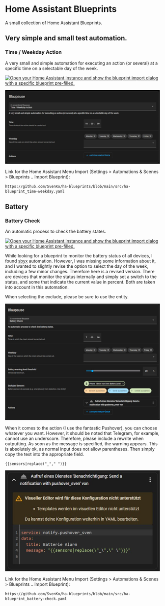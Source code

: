 # Home Assistant Blueprints
A small collection of Home Assistant Blueprints.

## Very simple and small test automation.
### Time / Weekday Action
A very small and simple automation for executing an action (or several) at a specific time on a selectable day of the week.

[![Open your Home Assistant instance and show the blueprint import dialog with a specific blueprint pre-filled.](https://my.home-assistant.io/badges/blueprint_import.svg)](https://my.home-assistant.io/redirect/blueprint_import/?blueprint_url=https%3A%2F%2Fgithub.com%2FSvenKo%2Fha-blueprints%2Fblob%2Fmain%2Fsrc%2Fha-blueprint_time-weekday.yaml)

![Screenshot of the automation.](/images/screenshot_ha-blueprint_time-weekday.jpg)

Link for the Home Assistant Menu Import (Settings > Automations & Scenes > Blueprints .. Import Blueprint):
```
https://github.com/SvenKo/ha-blueprints/blob/main/src/ha-blueprint_time-weekday.yaml
```

## Battery
### Battery Check
An automatic process to check the battery states.

[![Open your Home Assistant instance and show the blueprint import dialog with a specific blueprint pre-filled.](https://my.home-assistant.io/badges/blueprint_import.svg)](https://my.home-assistant.io/redirect/blueprint_import/?blueprint_url=https%3A%2F%2Fgithub.com%2FSvenKo%2Fha-blueprints%2Fblob%2Fmain%2Fsrc%2Fha-blueprint_battery-check.yaml)

While looking for a blueprint to monitor the battery status of all devices, I found [sbyx](https://gist.github.com/sbyx/1f6f434f0903b872b84c4302637d0890) automation. However, I was missing some information about it, and I wanted to slightly revise the option to select the day of the week, including a few minor changes. Therefore here is a revised version.
There are devices that monitor the status internally and simply set a switch to the status, and some that indicate the current value in percent. Both are taken into account in this automation.

When selecting the exclude, please be sure to use the entity.

![Screenshot of the automation.](/images/screenshot_ha-blueprint_battery-check.jpg)

When it comes to the action (I use the fantastic Pushover), you can choose whatever you want. However, it should be noted that Telegram, for example, cannot use an underscore. Therefore, please include a rewrite when outputting. As soon as the message is specified, the warning appears. This is absolutely ok, as normal input does not allow parentheses. Then simply copy the text into the appropriate field.

```
{{sensors|replace("_"," ")}} 
```

![Screenshot of the automation.](/images/screenshot_pushover.jpg)

Link for the Home Assistant Menu Import (Settings > Automations & Scenes > Blueprints .. Import Blueprint):
```
https://github.com/SvenKo/ha-blueprints/blob/main/src/ha-blueprint_battery-check.yaml
```

